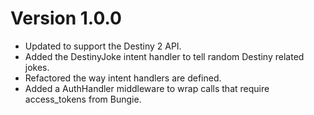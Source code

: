 Version 1.0.0
===============
- Updated to support the Destiny 2 API.
- Added the DestinyJoke intent handler to tell random Destiny related jokes.
- Refactored the way intent handlers are defined.
- Added a AuthHandler middleware to wrap calls that require access_tokens from Bungie.
